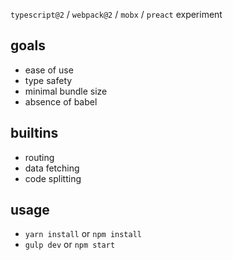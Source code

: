 `typescript@2` / `webpack@2` / `mobx` / `preact` experiment

## goals

- ease of use
- type safety
- minimal bundle size
- absence of babel

## builtins

- routing
- data fetching
- code splitting

## usage

- `yarn install` or `npm install`
- `gulp dev` or `npm start`
